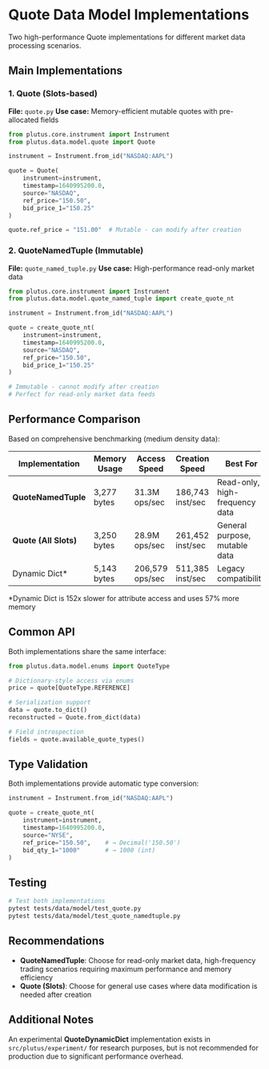 # Quote Data Model Implementations

Two high-performance Quote implementations for different market data processing scenarios.

## Main Implementations

### 1. Quote (Slots-based)
**File:** `quote.py`
**Use case:** Memory-efficient mutable quotes with pre-allocated fields

```python
from plutus.core.instrument import Instrument
from plutus.data.model.quote import Quote

instrument = Instrument.from_id("NASDAQ:AAPL")

quote = Quote(
    instrument=instrument,
    timestamp=1640995200.0,
    source="NASDAQ",
    ref_price="150.50",
    bid_price_1="150.25"
)

quote.ref_price = "151.00"  # Mutable - can modify after creation
```

### 2. QuoteNamedTuple (Immutable)
**File:** `quote_named_tuple.py`
**Use case:** High-performance read-only market data

```python
from plutus.core.instrument import Instrument
from plutus.data.model.quote_named_tuple import create_quote_nt

instrument = Instrument.from_id("NASDAQ:AAPL")

quote = create_quote_nt(
    instrument=instrument,
    timestamp=1640995200.0,
    source="NASDAQ",
    ref_price="150.50",
    bid_price_1="150.25"
)

# Immutable - cannot modify after creation
# Perfect for read-only market data feeds
```

## Performance Comparison

Based on comprehensive benchmarking (medium density data):

| Implementation        | Memory Usage | Access Speed    | Creation Speed   | Best For                       |
|-----------------------|--------------|-----------------|------------------|--------------------------------|
| **QuoteNamedTuple**   | 3,277 bytes  | 31.3M ops/sec   | 186,743 inst/sec | Read-only, high-frequency data |
| **Quote (All Slots)** | 3,250 bytes  | 28.9M ops/sec   | 261,452 inst/sec | General purpose, mutable data  |
| Dynamic Dict*         | 5,143 bytes  | 206,579 ops/sec | 511,385 inst/sec | Legacy compatibility           |

*Dynamic Dict is 152x slower for attribute access and uses 57% more memory

## Common API

Both implementations share the same interface:

```python
from plutus.data.model.enums import QuoteType

# Dictionary-style access via enums
price = quote[QuoteType.REFERENCE]

# Serialization support
data = quote.to_dict()
reconstructed = Quote.from_dict(data)

# Field introspection
fields = quote.available_quote_types()
```

## Type Validation

Both implementations provide automatic type conversion:

```python
instrument = Instrument.from_id("NASDAQ:AAPL")

quote = create_quote_nt(
    instrument=instrument,
    timestamp=1640995200.0,
    source="NYSE",
    ref_price="150.50",    # → Decimal('150.50')
    bid_qty_1="1000"       # → 1000 (int)
)
```

## Testing

```bash
# Test both implementations
pytest tests/data/model/test_quote.py
pytest tests/data/model/test_quote_namedtuple.py
```

## Recommendations

- **QuoteNamedTuple**: Choose for read-only market data, high-frequency trading scenarios requiring maximum performance and memory efficiency
- **Quote (Slots)**: Choose for general use cases where data modification is needed after creation

## Additional Notes

An experimental **QuoteDynamicDict** implementation exists in `src/plutus/experiment/` for research purposes, but is not recommended for production due to significant performance overhead.